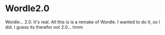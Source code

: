 # Wordle2.0
Wordle... 2.0.
It's real.
All this is is a remake of Wordle. I wanted to do it, so I did.
I guess its therefor not 2.0... hmm